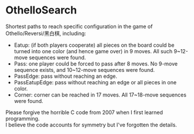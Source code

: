 # OthelloSearch

Shortest paths to reach specific configuration in the game of Othello/Reversi/黑白棋, including:
+ Eatup: (if both players cooperate) all pieces on the board could be turned into one color (and hence game over) in 9 moves. All such 9~12-move sequences were found.
+ Pass: one player could be forced to pass after 8 moves. No 9-move sequence exists, and 10~12-move sequences were found.
+ PassEdge: pass without reaching an edge.
+ PassEatupEdge: pass without reaching an edge or all pieces in one color.
+ Corner: corner can be reached in 17 moves. All 17~18-move sequences were found.

Please forgive the horrible C code from 2007 when I first learned programming.\
I believe the code accounts for symmetry but I've forgotten the details.
